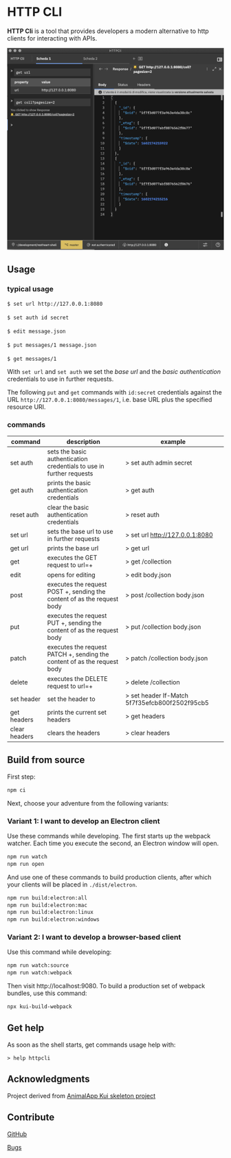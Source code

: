 # HTTP CLI

**HTTP Cli** is a tool that provides developers a modern alternative to http clients for interacting with APIs.

![HTTP CliImage](./plugins/plugin-client-default/images/httpcliImage.png)

## Usage

### typical usage

```
$ set url http://127.0.0.1:8080

$ set auth id secret

$ edit message.json

$ put messages/1 message.json

$ get messages/1
```

With `set url` and `set auth` we set the *base url* and the *basic authentication* credentials  to use in further requests. 

The following `put` and `get` commands with `id:secret` credentials against the URL `http://127.0.0.1:8080/messages/1`, i.e. base URL plus the specified resource URI.

### commands

| command | description | example
|---|---|---|
| set auth <id> <password> | sets the basic authentication credentials to use in further requests | > set auth admin secret |
| get auth | prints the basic authentication credentials | > get auth |
| reset auth | clear the basic authentication credentials | > reset auth |
| set url <url> | sets the base url to use in further requests | > set url http://127.0.0.1:8080 |
| get url | prints the base url | > get url |
| get <uri> | executes the GET request to url=<base-url>+<uri> | > get /collection |
| edit <file> | opens <file> for editing | > edit body.json |
| post <uri> <file> | executes the request POST <base-url>+<uri>, sending the content of <file> as the request body | > post /collection body.json |
| put <uri> <file> | executes the request PUT <base-url>+<uri>, sending the content of <file> as the request body | > put /collection body.json |
| patch <uri> <file> | executes the request PATCH <base-url>+<uri>, sending the content of <file> as the request body | > patch /collection body.json |
| delete <uri> | executes the DELETE request to url=<base-url>+<uri> | > delete /collection |
| set header <name> <value> | set the header <name> to <value> | > set header If-Match 5f7f35efcb800f2502f95cb5 |
| get headers | prints the current set headers | > get headers |
| clear headers | clears the headers | > clear headers |



## Build from source

First step:

```sh
npm ci
```

Next, choose your adventure from the following variants:

### Variant 1: I want to develop an Electron client

Use these commands while developing. The first starts up the webpack
watcher. Each time you execute the second, an Electron window will
open.

```sh
npm run watch
npm run open
```

And use one of these commands to build production clients, after which
your clients will be placed in `./dist/electron`.

```sh
npm run build:electron:all
npm run build:electron:mac
npm run build:electron:linux
npm run build:electron:windows
```

### Variant 2: I want to develop a browser-based client

Use this command while developing:

```sh
npm run watch:source
npm run watch:webpack
```

Then visit http://localhost:9080. To build a production set of webpack
bundles, use this command:

```sh
npx kui-build-webpack
```

## Get help

As soon as the shell starts, get commands usage help with:

```
> help httpcli
```

## Acknowledgments

Project derived from [AnimalApp Kui skeleton project](https://github.com/IBM/kui/tree/master/docs/example/AnimalApp)

## Contribute

[GitHub](https://github.com/softinstigate/http-cli "HTTP Cli's GitHub page")

[Bugs](https://github.com/softinstigate/http-cli/issues/new "HTTP Cli's bug reporting page")
